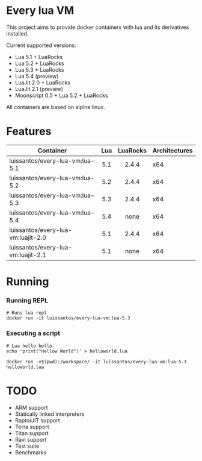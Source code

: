 # Every lua VM

This project aims to provide docker containers with lua and its derivatives installed.

Current supported versions:

* Lua 5.1 + LuaRocks
* Lua 5.2 + LuaRocks
* Lua 5.3 + LuaRocks
* Lua 5.4 (preview)
* LuaJit 2.0 + LuaRocks
* LuaJit 2.1 (preview)
* Moonscript 0.5 + Lua 5.2 + LuaRocks

All containers are based on alpine linux.

# Features

| Container | Lua | LuaRocks | Architectures
| --- |  :---: |  :---: | --- |
| luissantos/every-lua-vm:lua-5.1 | 5.1 | 2.4.4 | x64 |
| luissantos/every-lua-vm:lua-5.2 | 5.2 | 2.4.4 | x64 |
| luissantos/every-lua-vm:lua-5.3 | 5.3 | 2.4.4 | x64 |
| luissantos/every-lua-vm:lua-5.4 | 5.4 | none | x64 |
| luissantos/every-lua-vm:luajit-2.0 | 5.1 | 2.4.4 | x64 |
| luissantos/every-lua-vm:luajit-2.1 | 5.1 | none | x64 |


# Running

### Running REPL

    # Runs lua repl
    docker run -it luissantos/every-lua-vm:lua-5.3

### Executing a script

    # Lua hello hello
    echo 'print("Hellow World")' > helloworld.lua

    docker run -v$(pwd):/workspace/ -it luissantos/every-lua-vm:lua-5.3 helloworld.lua


# TODO

* ARM support
* Statically linked interpreters
* RaptorJIT support
* Terra support
* Titan support
* Ravi support
* Test suite
* Benchmarks
